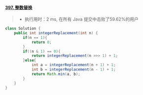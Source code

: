#### [397. 整数替换](https://leetcode-cn.com/problems/integer-replacement/)

> - 执行用时：2 ms, 在所有 Java 提交中击败了59.62%的用户

```java
class Solution {
    public int integerReplacement(int n) {
        if(n == 1){
            return 0;
        }
        if((n & 1) == 0){
            return integerReplacement(n >>> 1) + 1;
        }else{
            int a = integerReplacement(n + 1) + 1;
            int b = integerReplacement(n - 1) + 1;
            return Math.min(a, b);
        }
    }
}
```

